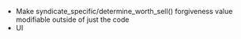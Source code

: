 - Make syndicate_specific/determine_worth_sell() forgiveness value modifiable outside of just the code
- UI